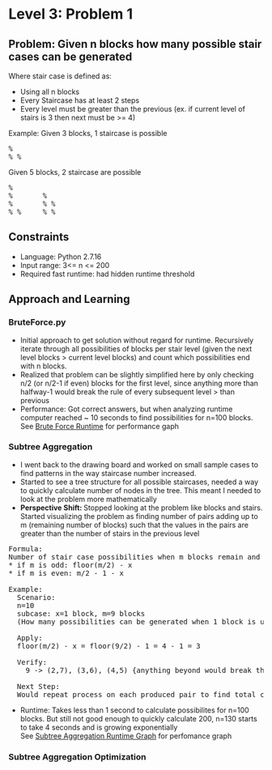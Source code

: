 # Level 3: Problem 1 #

## Problem: Given n blocks how many possible stair cases can be generated ##
Where stair case is defined as:
- Using all n blocks
- Every Staircase has at least 2 steps
- Every level must be greater than the previous (ex. if current level of stairs is 3 then next must be >= 4)

Example:
Given 3 blocks, 1 staircase is possible
<pre>
%
% %
</pre>
Given 5 blocks, 2 staircase are possible
<pre>
%       
%       %
%       % %
% %     % %
</pre>
## Constraints ##
- Language: Python 2.7.16
- Input range: 3<= n <= 200
- Required fast runtime: had hidden runtime threshold
## Approach and Learning ##
### BruteForce.py ###
- Initial approach to get solution without regard for runtime. Recursively iterate through all possibilities of blocks per stair level (given the next level blocks > current level blocks) and count which possibilities end with n blocks.
- Realized that problem can be slightly simplified here by only checking n/2 (or n/2-1 if even) blocks for the first level, since anything more than halfway-1 would break the rule of every subsequent level > than previous
- Performance: Got correct answers, but when analyzing runtime computer reached ~ 10 seconds to find possibilities for n=100 blocks.</br>
See [Brute Force Runtime](1_BruteForce_Runtime.png) for performance gaph 
### Subtree Aggregation ###
- I went back to the drawing board and worked on small sample cases to find patterns in the way staircase number increased.
- Started to see a tree structure for all possible staircases, needed a way to quickly calculate number of nodes in the tree. This meant I needed to look at the problem more mathematically
- <b> Perspective Shift: </b> 
Stopped looking at the problem like blocks and stairs. Started visualizing the problem as finding number of pairs adding up to m (remaining number of blocks) such that the values in the pairs are greater than the number of stairs in the previous level
<pre>
Formula: 
Number of stair case possibilities when m blocks remain and previous stair level was x:
* if m is odd: floor(m/2) - x 
* if m is even: m/2 - 1 - x

Example:
  Scenario:
  n=10
  subcase: x=1 block, m=9 blocks 
  (How many possibilities can be generated when 1 block is used and 9 blocks remain)
  
  Apply:
  floor(m/2) - x = floor(9/2) - 1 = 4 - 1 = 3
  
  Verify:
    9 -> (2,7), (3,6), (4,5) {anything beyond would break the stair construction rule}
  
  Next Step:
  Would repeat process on each produced pair to find total child nodes under it
</pre>
- Runtime: Takes less than 1 second to calculate possibilites for n=100 blocks. But still not good enough to quickly calculate 200, n=130 starts to take 4 seconds and is growing exponentially</br>
See [Subtree Aggregation Runtime Graph](2_SubtreeAgg_Runtime.png) for perfomance graph
### Subtree Aggregation Optimization ###
